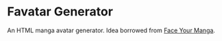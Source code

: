 # Favatar Generator

An HTML manga avatar generator. Idea borrowed from [Face Your Manga](http://www.faceyourmanga.com/).
